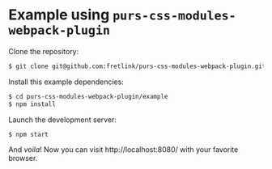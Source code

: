 # Example using `purs-css-modules-webpack-plugin`

Clone the repository:

```sh
$ git clone git@github.com:fretlink/purs-css-modules-webpack-plugin.git
```

Install this example dependencies:

```sh
$ cd purs-css-modules-webpack-plugin/example
$ npm install
```

Launch the development server:

```sh
$ npm start
```

And _voila_! Now you can visit http://localhost:8080/ with your favorite browser.
